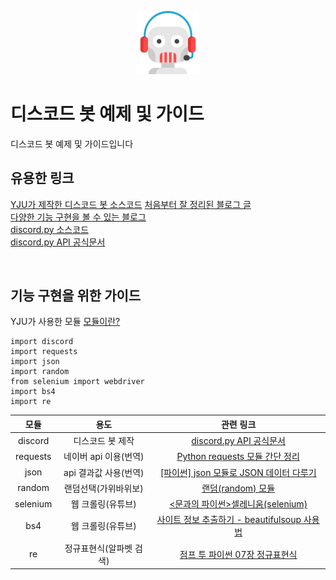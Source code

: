 <p align="center">
<img src="./img/support.png" width="20%" height="20%" alt="mainimg"></img>
</p>

디스코드 봇 예제 및 가이드
===

디스코드 봇 예제 및 가이드입니다      

유용한 링크
---
[YJU가 제작한 디스코드 봇 소스코드](https://github.com/yju0808/discordbot_example/blob/master/discordbot.py)
[처음부터 잘 정리된 블로그 글](https://m.blog.naver.com/6116949/221901926848)   
[다양한 기능 구현을 볼 수 있는 블로그](https://blue-coding.tistory.com/15?category=755355)   
[discord.py 소스코드](https://github.com/Rapptz/discord.py)   
[discord.py API 공식문서](https://discordpy.readthedocs.io/en/latest/api.html)    
   

<br/>

기능 구현을 위한 가이드
---
YJU가 사용한 모듈
[모듈이란?](https://wikidocs.net/29)   
```{.python}
import discord
import requests
import json
import random
from selenium import webdriver
import bs4
import re
```

|모듈|용도|관련 링크|
|:---:|:---:|:---:|
|discord|디스코드 봇 제작|[discord.py API 공식문서](https://m.blog.naver.com/6116949/221901926848)|
|requests|네이버 api 이용(번역)|[Python requests 모듈 간단 정리](https://dgkim5360.tistory.com/entry/python-requests)|
|json|api 결과값 사용(번역)|[[파이썬] json 모듈로 JSON 데이터 다루기](https://www.daleseo.com/python-json/)|
|random|랜덤선택(가위바위보)|[랜덤(random) 모듈](https://wikidocs.net/79)|
|selenium|웹 크롤링(유튜브)|[<문과의 파이썬>셀레니움(selenium)](https://brunch.co.kr/@jk-lab/18)|
|bs4|웹 크롤링(유튜브)|[사이트 정보 추출하기 - beautifulsoup 사용법](https://wikidocs.net/85739)|
|re|정규표현식(알파벳 검색)|[점프 투 파이썬 07장 정규표현식](https://wikidocs.net/1669)|

